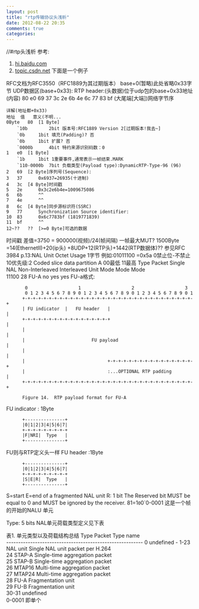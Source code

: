 ```yaml
---
layout: post
title: "rtp传输协议头浅析"
date: 2012-08-22 20:35
comments: true
categories: 
---
```

//#rtp头浅析
参考: 	
1. [hi.baidu.com](http://hi.baidu.com/studyarea/item/898d995845b610cfd3e10c32)
2. [topic.csdn.net](http://topic.csdn.net/u/20071219/12/9ee213e7-aff6-4c81-b3d9-21d6438904b1.html)
下面是一个例子

RFC文档为RFC3550（RFC1889为其过期版本）
base+0(暂略)此处省略0x33字节
UDP数据区(base+0x33):
RTP header:(头数据)位于udp包的base+0x33地址(内容)
80 e0 69 37 3c 2e 6b 4e 6c 77 83 bf (大尾端[大端])网络字节序
<!-- more -->
```
详解(地址都+0x33)
地址	值	意义(不明...
0Byte 	80	[1 Byte] 
	`10b		2bit 版本号:RFC1889 Version 2[过期版本!我去~]
	`0b		1bit 填充(Padding)? 否
	`0b		1bit 扩展? 否
	`0000b		4bit 特约来源识别码数：0
1	e0	[1 Byte]
	`1b		1bit 1重要事件,通常表示一帧结束.MARK
	`110-0000b	7bit 负载类型(Payload type):DynamicRTP-Type-96 (96)
2	69	[2 Byte]序列号(Sequence):
3	37		0x6937=26935(十进制) 
4	3c	[4 Byte]时间戳
5	2e		0x3c2e6b4e=1009675086
6	6b		^^
7	4e		^^
8	6c	[4 Byte]同步源标识符(SSRC)
9	77		Synchronization Source identifier: 
10	83		0x6c7783bf (1819771839)
11	bf		^^
12~??	??	[>=0 Byte]可选的数据
```
时间戳 差值=3750 = 900000(视频)/24(帧间隔)
一帧最大MUT? 1500Byte =14(EthernetII)+20(ip头) +8UDP+12(RTP头)+1442(RTP数据体)??
参见RFC 3984 p.13:NAL Unit Octet Usage 1字节
例如:01011100 =0x5a 
0禁止位-不禁止
10优先级:2	Coded slice data partition A 	00最低 11最高
         Type   Packet    Single NAL    Non-Interleaved    Interleaved
                               Unit Mode           Mode             Mode  
11100  28     FU-A          no              yes              yes
FU-a格式:
```
       0                   1                   2                   3
       0 1 2 3 4 5 6 7 8 9 0 1 2 3 4 5 6 7 8 9 0 1 2 3 4 5 6 7 8 9 0 1
      +-+-+-+-+-+-+-+-+-+-+-+-+-+-+-+-+-+-+-+-+-+-+-+-+-+-+-+-+-+-+-+-+
      | FU indicator  |   FU header   |                               |
      +-+-+-+-+-+-+-+-+-+-+-+-+-+-+-+-+                               |
      |                                                               |
      |                         FU payload                            |
      |                                                               |
      |                               +-+-+-+-+-+-+-+-+-+-+-+-+-+-+-+-+
      |                               :...OPTIONAL RTP padding        |
      +-+-+-+-+-+-+-+-+-+-+-+-+-+-+-+-+-+-+-+-+-+-+-+-+-+-+-+-+-+-+-+-+

      Figure 14.  RTP payload format for FU-A
```
FU indicator : 1Byte
```
      +---------------+
      |0|1|2|3|4|5|6|7|
      +-+-+-+-+-+-+-+-+
      |F|NRI|  Type   |
      +---------------+
```
FU则与RTP定义头一样
FU header :1Byte
```
      +---------------+
      |0|1|2|3|4|5|6|7|
      +-+-+-+-+-+-+-+-+
      |S|E|R|  Type   |
      +---------------+
```
S=start E=end  of a fragmented NAL unit 
   R: 1 bit
      The Reserved bit MUST be equal to 0 and MUST be ignored by the
      receiver.
81=1`0`0`0-0001
这是一个帧的开始的NALU 单元

Type: 5 bits
   NAL单元荷载类型定义见下表


表1.  单元类型以及荷载结构总结
      Type   Packet      Type name                       
      ---------------------------------------------------------
      0      undefined                                    -
      1-23   NAL unit    Single NAL unit packet per H.264  
      24     STAP-A     Single-time aggregation packet    
      25     STAP-B     Single-time aggregation packet    
      26     MTAP16    Multi-time aggregation packet     
      27     MTAP24    Multi-time aggregation packet     
      28     FU-A      Fragmentation unit                
      29     FU-B      Fragmentation unit                 
      30-31  undefined    
0-0001 即单个


